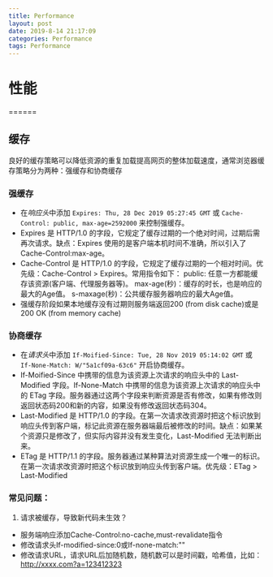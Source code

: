 ```yaml
---
title: Performance
layout: post
date: 2019-8-14 21:17:09
categories: Performance
tags: Performance
---
```


# 性能
======

## 缓存
良好的缓存策略可以降低资源的重复加载提高网页的整体加载速度，通常浏览器缓存策略分为两种：强缓存和协商缓存

### 强缓存
* 在*响应头*中添加 `Expires: Thu, 28 Dec 2019 05:27:45 GMT` 或 `Cache-Control: public, max-age=2592000` 来控制强缓存。
* Expires 是 HTTP/1.0 的字段，它规定了缓存过期的一个绝对时间，过期后需再次请求。缺点：Expires 使用的是客户端本机时间不准确，所以引入了 Cache-Control:max-age。
* Cache-Control 是 HTTP/1.0 的字段，它规定了缓存过期的一个相对时间。优先级：Cache-Control > Expires。常用指令如下：
public: 任意一方都能缓存该资源(客户端、代理服务器等)。
max-age(秒)：缓存的时长，也是响应的最大的Age值。
s-maxage(秒)：公共缓存服务器响应的最大Age值。
* 强缓存阶段如果本地缓存没有过期则服务端返回200 (from disk cache)或是200 OK (from memory cache)

### 协商缓存
* 在*请求头*中添加 `If-Moified-Since: Tue, 28 Nov 2019 05:14:02 GMT` 或 `If-None-Match: W/"5a1cf09a-63c6"` 开启协商缓存。
* If-Moified-Since 中携带的信息为该资源上次请求的响应头中的 Last-Modified 字段。If-None-Match 中携带的信息为该资源上次请求的响应头中的 ETag 字段。服务器通过这两个字段来判断资源是否有修改，如果有修改则返回状态码200和新的内容，如果没有修改返回状态码304。
* Last-Modified 是 HTTP/1.0 的字段。在第一次请求改资源时把这个标识放到响应头传到客户端，标记此资源在服务器端最后被修改的时间。缺点：如果某个资源只是修改了，但实际内容并没有发生变化，Last-Modified 无法判断出来。
* ETag 是 HTTP/1.1 的字段。服务器通过某种算法对资源生成一个唯一的标识。在第一次请求改资源时把这个标识放到响应头传到客户端。优先级：ETag > Last-Modified

### 常见问题：
1. 请求被缓存，导致新代码未生效？
* 服务端响应添加Cache-Control:no-cache,must-revalidate指令
* 修改请求头If-modified-since:0或If-none-match:""
* 修改请求URL，请求URL后加随机数，随机数可以是时间戳，哈希值，比如：http://xxxx.com?a=123412323
